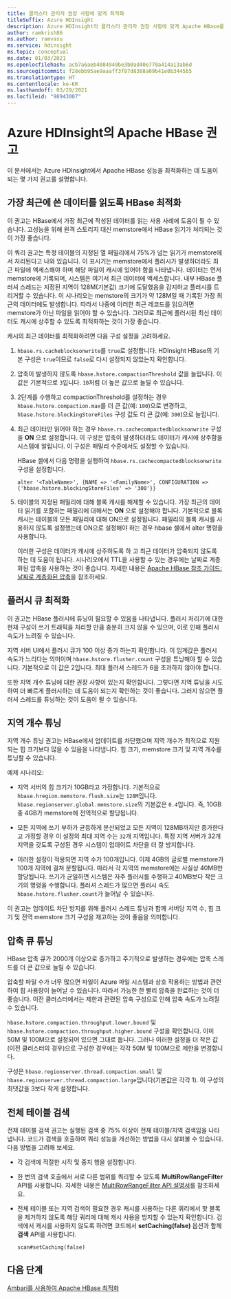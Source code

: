 ```yaml
---
title: 클러스터 관리자 권장 사항에 맞게 최적화
titleSuffix: Azure HDInsight
description: Azure HDInsight의 클러스터 관리자 권장 사항에 맞게 Apache HBase를 최적화합니다.
author: ramkrish86
ms.author: ramvasu
ms.service: hdinsight
ms.topic: conceptual
ms.date: 01/03/2021
ms.openlocfilehash: acb7a6aeb4084949be3b0ad40e770a414a13ab6d
ms.sourcegitcommit: f28ebb95ae9aaaff3f87d8388a09b41e0b3445b5
ms.translationtype: HT
ms.contentlocale: ko-KR
ms.lasthandoff: 03/29/2021
ms.locfileid: "98943007"
---
```

# <a name="apache-hbase-advisories-in-azure-hdinsight"></a>Azure HDInsight의 Apache HBase 권고

이 문서에서는 Azure HDInsight에서 Apache HBase 성능을 최적화하는 데 도움이 되는 몇 가지 권고를 설명합니다. 

## <a name="optimize-hbase-to-read-most-recently-written-data"></a>가장 최근에 쓴 데이터를 읽도록 HBase 최적화

이 권고는 HBase에서 가장 최근에 작성된 데이터를 읽는 사용 사례에 도움이 될 수 있습니다. 고성능을 위해 원격 스토리지 대신 memstore에서 HBase 읽기가 처리되는 것이 가장 좋습니다.

이 쿼리 권고는 특정 테이블의 지정된 열 패밀리에서 75%가 넘는 읽기가 memstore에서 처리된다고 나와 있습니다. 이 표시기는 memstore에서 플러시가 발생하더라도 최근 파일에 액세스해야 하며 해당 파일이 캐시에 있어야 함을 나타냅니다. 데이터는 먼저 memstore에 기록되며, 시스템은 여기서 최근 데이터에 액세스합니다. 내부 HBase 플러셔 스레드는 지정된 지역이 128M(기본값) 크기에 도달했음을 감지하고 플러시를 트리거할 수 있습니다. 이 시나리오는 memstore의 크기가 약 128M일 때 기록된 가장 최근의 데이터에도 발생합니다. 따라서 나중에 이러한 최근 레코드를 읽으려면 memstore가 아닌 파일을 읽어야 할 수 있습니다. 그러므로 최근에 플러시된 최신 데이터도 캐시에 상주할 수 있도록 최적화하는 것이 가장 좋습니다.

캐시의 최근 데이터를 최적화하려면 다음 구성 설정을 고려하세요.

1. `hbase.rs.cacheblocksonwrite`를 `true`로 설정합니다. HDInsight HBase의 기본 구성은 `true`이므로 `false`로 다시 설정되지 않았는지 확인합니다.

2. 압축이 발생하지 않도록 `hbase.hstore.compactionThreshold` 값을 늘립니다. 이 값은 기본적으로 `3`입니다. `10`처럼 더 높은 값으로 늘릴 수 있습니다.

3. 2단계를 수행하고 compactionThreshold를 설정하는 경우 `hbase.hstore.compaction.max`를 더 큰 값(예: `100`)으로 변경하고, `hbase.hstore.blockingStoreFiles` 구성 값도 더 큰 값(예: `300`)으로 늘립니다.

4. 최근 데이터만 읽어야 하는 경우 `hbase.rs.cachecompactedblocksonwrite` 구성을 **ON** 으로 설정합니다. 이 구성은 압축이 발생하더라도 데이터가 캐시에 상주함을 시스템에 알립니다. 이 구성은 패밀리 수준에서도 설정할 수 있습니다. 

   HBase 셸에서 다음 명령을 실행하여 `hbase.rs.cachecompactedblocksonwrite` 구성을 설정합니다.
   
   ```
   alter '<TableName>', {NAME => '<FamilyName>', CONFIGURATION => {'hbase.hstore.blockingStoreFiles' => '300'}}
   ```

5. 테이블의 지정된 패밀리에 대해 블록 캐시를 해제할 수 있습니다. 가장 최근의 데이터 읽기를 포함하는 패밀리에 대해서는 **ON** 으로 설정해야 합니다. 기본적으로 블록 캐시는 테이블의 모든 패밀리에 대해 ON으로 설정됩니다. 패밀리의 블록 캐시를 사용하지 않도록 설정했는데 ON으로 설정해야 하는 경우 hbase 셸에서 alter 명령을 사용합니다.

   이러한 구성은 데이터가 캐시에 상주하도록 하 고 최근 데이터가 압축되지 않도록 하는 데 도움이 됩니다. 시나리오에서 TTL을 사용할 수 있는 경우에는 날짜로 계층화된 압축을 사용하는 것이 좋습니다. 자세한 내용은 [Apache HBase 참조 가이드: 날짜로 계층화된 압축](https://hbase.apache.org/book.html#ops.date.tiered)을 참조하세요.  

## <a name="optimize-the-flush-queue"></a>플러시 큐 최적화

이 권고는 HBase 플러시에 튜닝이 필요할 수 있음을 나타냅니다. 플러시 처리기에 대한 현재 구성이 쓰기 트래픽을 처리할 만큼 충분히 크지 않을 수 있으며, 이로 인해 플러시 속도가 느려질 수 있습니다.

지역 서버 UI에서 플러시 큐가 100 이상 증가 하는지 확인합니다. 이 임계값은 플러시 속도가 느리다는 의미이며 `hbase.hstore.flusher.count` 구성을 튜닝해야 할 수 있습니다. 기본적으로 이 값은 2입니다. 최대 플러셔 스레드가 6을 초과하지 않아야 합니다.

또한 지역 개수 튜닝에 대한 권장 사항이 있는지 확인합니다. 그렇다면 지역 튜닝을 시도하여 더 빠르게 플러시하는 데 도움이 되는지 확인하는 것이 좋습니다. 그러지 않으면 플러셔 스레드를 튜닝하는 것이 도움이 될 수 있습니다.

## <a name="region-count-tuning"></a>지역 개수 튜닝

지역 개수 튜닝 권고는 HBase에서 업데이트를 차단했으며 지역 개수가 최적으로 지원되는 힙 크기보다 많을 수 있음을 나타냅니다. 힙 크기, memstore 크기 및 지역 개수를 튜닝할 수 있습니다.

예제 시나리오:

- 지역 서버의 힙 크기가 10GB라고 가정합니다. 기본적으로 `hbase.hregion.memstore.flush.size`는 `128M`입니다. `hbase.regionserver.global.memstore.size`의 기본값은 `0.4`입니다. 즉, 10GB 중 4GB가 memstore에 전역적으로 할당됩니다.

- 모든 지역에 쓰기 부하가 균등하게 분산되었고 모든 지역이 128MB까지만 증가한다고 가정할 경우 이 설정의 최대 지역 수는 `32`개 지역입니다. 특정 지역 서버가 32개 지역을 갖도록 구성된 경우 시스템이 업데이트 차단을 더 잘 방지합니다.

- 이러한 설정이 적용되면 지역 수가 100개입니다. 이제 4GB의 글로벌 memstore가 100개 지역에 걸쳐 분할됩니다. 따라서 각 지역의 memstore에는 사실상 40MB만 할당됩니다. 쓰기가 균일하면 시스템은 자주 플러시를 수행하고 40MB보다 작은 크기의 명령을 수행합니다. 플러셔 스레드가 많으면 플러시 속도 `hbase.hstore.flusher.count`가 늘어날 수 있습니다.

이 권고는 업데이트 차단 방지를 위해 플러시 스레드 튜닝과 함께 서버당 지역 수, 힙 크기 및 전역 memstore 크기 구성을 재고하는 것이 좋음을 의미합니다.

## <a name="compaction-queue-tuning"></a>압축 큐 튜닝

HBase 압축 큐가 2000개 이상으로 증가하고 주기적으로 발생하는 경우에는 압축 스레드를 더 큰 값으로 늘릴 수 있습니다.

압축할 파일 수가 너무 많으면 파일이 Azure 파일 시스템과 상호 작용하는 방법과 관련하여 힙 사용량이 늘어날 수 있습니다. 따라서 가능한 한 빨리 압축을 완료하는 것이 더 좋습니다. 이전 클러스터에서는 제한과 관련된 압축 구성으로 인해 압축 속도가 느려질 수 있습니다.

`hbase.hstore.compaction.throughput.lower.bound` 및 `hbase.hstore.compaction.throughput.higher.bound` 구성을 확인합니다. 이미 50M 및 100M으로 설정되어 있으면 그대로 둡니다. 그러나 이러한 설정을 더 작은 값(이전 클러스터의 경우)으로 구성한 경우에는 각각 50M 및 100M으로 제한을 변경합니다.

구성은 `hbase.regionserver.thread.compaction.small` 및 `hbase.regionserver.thread.compaction.large`입니다(기본값은 각각 1).
이 구성의 최댓값을 3보다 작게 설정합니다.

## <a name="full-table-scan"></a>전체 테이블 검색

전체 테이블 검색 권고는 실행된 검색 중 75% 이상이 전체 테이블/지역 검색임을 나타냅니다. 코드가 검색을 호출하여 쿼리 성능을 개선하는 방법을 다시 살펴볼 수 있습니다. 다음 방법을 고려해 보세요.

* 각 검색에 적절한 시작 및 중지 행을 설정합니다.

* 한 번의 검색 호출에서 서로 다른 범위를 쿼리할 수 있도록 **MultiRowRangeFilter** API를 사용합니다. 자세한 내용은 [MultiRowRangeFilter API 설명서](https://hbase.apache.org/2.1/apidocs/org/apache/hadoop/hbase/filter/MultiRowRangeFilter.html)를 참조하세요.

* 전체 테이블 또는 지역 검색이 필요한 경우 캐시를 사용하는 다른 쿼리에서 핫 블록을 제거하지 않도록 해당 쿼리에 대해 캐시 사용을 방지할 수 있는지 확인합니다. 검색에서 캐시를 사용하지 않도록 하려면 코드에서 **setCaching(false)** 옵션과 함께 **검색** API를 사용합니다. 

   ```
   scan#setCaching(false)
   ```
   
## <a name="next-steps"></a>다음 단계

[Ambari를 사용하여 Apache HBase 최적화](../optimize-hbase-ambari.md)
